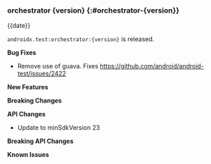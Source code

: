 ### orchestrator {version} {:#orchestrator-{version}}

{{date}}

`androidx.test:orchestrator:{version}` is released.

**Bug Fixes**

* Remove use of guava. Fixes https://github.com/android/android-test/issues/2422

**New Features**

**Breaking Changes**

**API Changes**

* Update to minSdkVersion 23

**Breaking API Changes**

**Known Issues**
